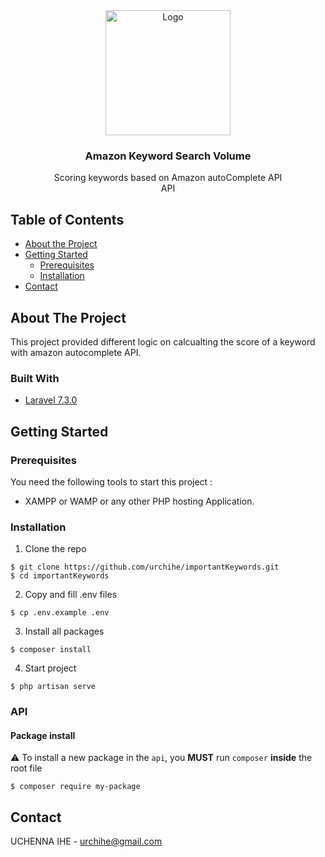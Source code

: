 <div align="center">
  <a href="https://github.com/urchihe/importantKeywords">
    <img src="logo.png" alt="Logo" height="200">
  </a>

  <h3 align="center">Amazon Keyword Search Volume</h3>

  <p align="center">
  Scoring keywords based on Amazon autoComplete API
    <br />
    API
  </p>
</div>

## Table of Contents

* [About the Project](#about-the-project)
* [Getting Started](#getting-started)
  * [Prerequisites](#prerequisites)
  * [Installation](#installation)
* [Contact](#contact)

## About The Project
This project provided different logic on calcualting the score of a keyword with amazon autocomplete API.

### Built With

* [Laravel 7.3.0](https://laravel.com)

## Getting Started


### Prerequisites

You need the following tools to start this project :
* XAMPP or WAMP or any other PHP hosting Application.


### Installation

1. Clone the repo
```
$ git clone https://github.com/urchihe/importantKeywords.git
$ cd importantKeywords
```

2. Copy and fill .env files
```
$ cp .env.example .env
```

3. Install all packages
```
$ composer install
```

4. Start project
```
$ php artisan serve
```

### API

#### Package install
:warning:
To install a new package in the `api`, you **MUST** run `composer` **inside** the root file

```
$ composer require my-package
```

## Contact

UCHENNA IHE - urchihe@gmail.com  